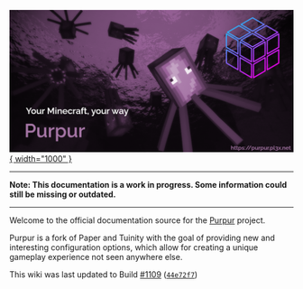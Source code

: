 [![Purpur header](images/purpur.png){ width="1000" }](https://purpur.pl3x.net)

***
**Note: This documentation is a work in progress. Some information could still be missing or outdated.**
***  

Welcome to the official documentation source for the [Purpur](https://github.com/pl3xgaming/Purpur/) project.

Purpur is a fork of Paper and Tuinity with the goal of providing new and interesting configuration options, which allow for creating a unique gameplay experience not seen anywhere else.

This wiki was last updated to Build [#1109](https://ci.pl3x.net/job/Purpur/1109/) ([`44e72f7`](https://github.com/pl3xgaming/Purpur/commit/44e72f78745767f217e485f4643022452fbb0e6f))